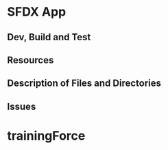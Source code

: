 # SFDX App

## Dev, Build and Test

## Resources

## Description of Files and Directories

## Issues

# trainingForce
